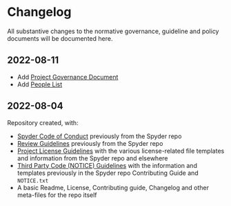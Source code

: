 # Changelog

All substantive changes to the normative governance, guideline and policy documents will be documented here.


## 2022-08-11

* Add [Project Governance Document](https://github.com/spyder-ide/governance-and-guidelines/blob/main/governance.md)
* Add [People List](https://github.com/spyder-ide/governance-and-guidelines/blob/main/people.md)


## 2022-08-04

Repository created, with:

* [Spyder Code of Conduct](https://github.com/spyder-ide/governance-and-guidelines/blob/main/code_of_conduct.md) previously from the Spyder repo
* [Review Guidelines](https://github.com/spyder-ide/governance-and-guidelines/blob/main/review_guidelines.md) previously from the Spyder repo
* [Project License Guidelines](https://github.com/spyder-ide/governance-and-guidelines/blob/main/license_guidelines.md) with the various license-related file templates and information from the Spyder repo and elsewhere
* [Third Party Code (NOTICE) Guidelines](https://github.com/spyder-ide/governance-and-guidelines/blob/main/third_party_code.md) with the information and templates previously in the Spyder repo Contributing Guide and `NOTICE.txt`
* A basic Readme, License, Contributing guide, Changelog and other meta-files for the repo itself
